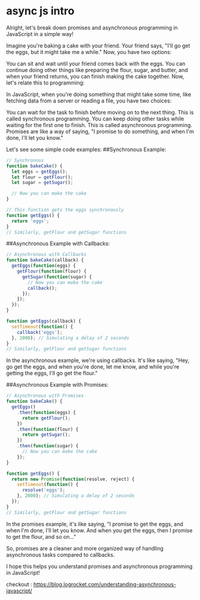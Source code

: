 # async js intro 

Alright, let's break down promises and asynchronous programming in JavaScript in a simple way!

Imagine you're baking a cake with your friend. Your friend says, "I'll go get the eggs, but it might take me a while." Now, you have two options:

You can sit and wait until your friend comes back with the eggs.
You can continue doing other things like preparing the flour, sugar, and butter, and when your friend returns, you can finish making the cake together.
Now, let's relate this to programming:

In JavaScript, when you're doing something that might take some time, like fetching data from a server or reading a file, you have two choices:

You can wait for the task to finish before moving on to the next thing. This is called synchronous programming.
You can keep doing other tasks while waiting for the first one to finish. This is called asynchronous programming.
Promises are like a way of saying, "I promise to do something, and when I'm done, I'll let you know."

Let's see some simple code examples:
##Synchronous Example:

```js
// Synchronous
function bakeCake() {
  let eggs = getEggs();
  let flour = getFlour();
  let sugar = getSugar();

  // Now you can make the cake
}

// This function gets the eggs synchronously
function getEggs() {
  return 'eggs';
}
// Similarly, getFlour and getSugar functions
```

##Asynchronous Example with Callbacks:


```js
// Asynchronous with Callbacks
function bakeCake(callback) {
  getEggs(function(eggs) {
    getFlour(function(flour) {
      getSugar(function(sugar) {
        // Now you can make the cake
        callback();
      });
    });
  });
}

function getEggs(callback) {
  setTimeout(function() {
    callback('eggs');
  }, 2000); // Simulating a delay of 2 seconds
}
// Similarly, getFlour and getSugar functions
```
In the asynchronous example, we're using callbacks. It's like saying, "Hey, go get the eggs, and when you're done, let me know, and while you're getting the eggs, I'll go get the flour."

##Asynchronous Example with Promises:
```js
// Asynchronous with Promises
function bakeCake() {
  getEggs()
    .then(function(eggs) {
      return getFlour();
    })
    .then(function(flour) {
      return getSugar();
    })
    .then(function(sugar) {
      // Now you can make the cake
    });
}

function getEggs() {
  return new Promise(function(resolve, reject) {
    setTimeout(function() {
      resolve('eggs');
    }, 2000); // Simulating a delay of 2 seconds
  });
}
// Similarly, getFlour and getSugar functions
```
In the promises example, it's like saying, "I promise to get the eggs, and when I'm done, I'll let you know. And when you get the eggs, then I promise to get the flour, and so on..."

So, promises are a cleaner and more organized way of handling asynchronous tasks compared to callbacks.

I hope this helps you understand promises and asynchronous programming in JavaScript!

checkout : https://blog.logrocket.com/understanding-asynchronous-javascript/